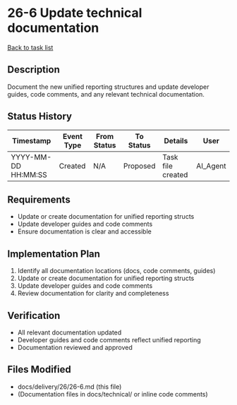 # 26-6 Update technical documentation

[Back to task list](./tasks.md)

## Description

Document the new unified reporting structures and update developer guides, code comments, and any relevant technical documentation.

## Status History

| Timestamp | Event Type | From Status | To Status | Details | User |
|-----------|------------|-------------|-----------|---------|------|
| YYYY-MM-DD HH:MM:SS | Created | N/A | Proposed | Task file created | AI_Agent |

## Requirements

- Update or create documentation for unified reporting structs
- Update developer guides and code comments
- Ensure documentation is clear and accessible

## Implementation Plan

1. Identify all documentation locations (docs, code comments, guides)
2. Update or create documentation for unified reporting structs
3. Update developer guides and code comments
4. Review documentation for clarity and completeness

## Verification

- All relevant documentation updated
- Developer guides and code comments reflect unified reporting
- Documentation reviewed and approved

## Files Modified

- docs/delivery/26/26-6.md (this file)
- (Documentation files in docs/technical/ or inline code comments) 